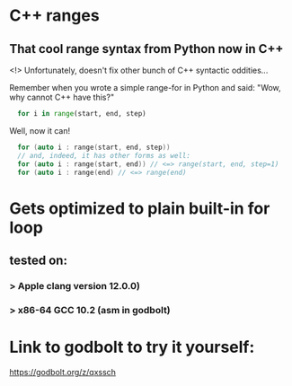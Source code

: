 # C++ ranges
## That cool range syntax from Python now in C++
<!> Unfortunately, doesn't fix other bunch of 
C++ syntactic oddities...

Remember when you wrote a simple range-for in Python and said:
"Wow, why cannot C++ have this?"
```Python 
  for i in range(start, end, step)
```

Well, now it can!

```C++
  for (auto i : range(start, end, step))
  // and, indeed, it has other forms as well:
  for (auto i : range(start, end)) // <=> range(start, end, step=1)
  for (auto i : range(end) // <=> range(end)
```

# Gets optimized to plain built-in for loop
## tested on:
### > Apple clang version 12.0.0)
### > x86-64 GCC 10.2 (asm in godbolt)

# Link to godbolt to try it yourself:
https://godbolt.org/z/qxssch
